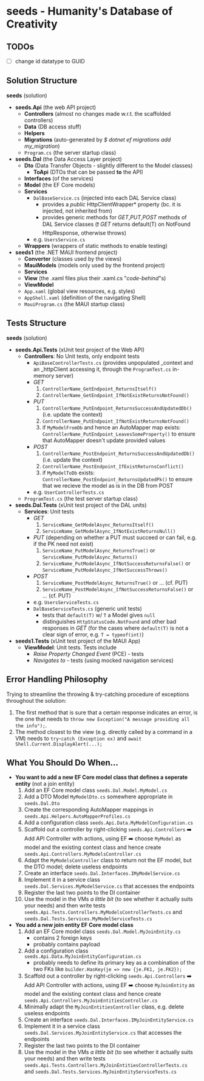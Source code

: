 # seeds - Humanity's Database of Creativity
## TODOs
- [ ] change id datatype to GUID
## Solution Structure
**seeds** (solution)
- **seeds.Api** (the web API project)
  - **Controllers**
    (almost no changes made w.r.t. the scaffolded controllers)
  - **Data** (DB access stuff)
  - **Helpers**
  - **Migrations** (auto-generated by *$ dotnet ef migrations add my_migration*)
  - `Program.cs` (the server startup class)
- **seeds.Dal** (the Data Access Layer project)
  - **Dto** (Data Transfer Objects - slightly different to the Model classes)
    - **ToApi** (DTOs that can be passed **to** the API)
  - **Interfaces** (of the services)
  - **Model** (the EF Core models)
  - **Services**
    - `DalBaseService.cs` (injected into each DAL Service class)
      - provides a *public* HttpClientWrapper* property (bc. it is injected, not inherited from)
      - provides generic methods for *GET*,*PUT*,*POST* methods of DAL Service classes (:exclamation: *GET* returns default(T) on NotFound HttpResponse, otherwise throws)
    - e.g. `UsersService.cs`
  - **Wrappers** (wrappers of static methods to enable testing)
- **seeds1** (the .NET MAUI frontend project)
  - **Converter** (classes used by the views)
  - **MauiModels** (models only used by the frontend project)
  - **Services**
  - **View** (the .xaml files plus their .xaml.cs "*code-behind*"s)
  - **ViewModel**
  - `App.xaml` (global view resources, e.g. styles)
  - `AppShell.xaml` (definition of the navigating Shell)
  - `MauiProgram.cs` (the MAUI startup class)
 
## Tests Structure
**seeds** (solution)
- **seeds.Api.Tests** (xUnit test project of the Web API)
  - **Controllers**: No Unit tests, only endpoint tests
    - `ApiBaseControllerTests.cs` (provides unpopulated _context and an _httpClient accessing it, through the `ProgramTest.cs` in-memory server)
    - *GET*
      1. `ControllerName_GetEndpoint_ReturnsItself()`
      2. `ControllerName_GetEndpoint_IfNotExistReturnsNotFound()`
    - *PUT*
      1. `ControllerName_PutEndpoint_ReturnsSuccessAndUpdatedDb()` (i.e. update the context)
      2. `ControllerName_PutEndpoint_IfNotExistReturnsNotFound()`
      3. if `MyModelFromDb` and hence an AutoMapper map exists: `ControllerName_PutEndpoint_LeavesSomeProperty()` to ensure that AutoMapper doesn't update provided values
    - *POST*
      1. `ControllerName_PostEndpoint_ReturnsSuccessAndUpdatedDb()` (i.e. update the context)
      2. `ControllerName_PostEndpoint_IfExistReturnsConflict()`
      3. if `MyModelToDb` exists: `ControllerName_PostEndpoint_ReturnsUpdatedPk()` to ensure that we recieve the model as is in the DB from POST
    - e.g. `UserControllerTests.cs`
  - `ProgramTest.cs` (the test server startup class)
- **seeds.Dal.Tests** (xUnit test project of the DAL units)
  - **Services**: Unit tests
    - *GET*
      1. `ServiceName_GetModelAsync_ReturnsItself()`
      2. `ServiceName_GetModelAsync_IfNotExistReturnsNull()`
    - *PUT* (depending on whether a PUT must succeed or can fail, e.g. if the PK need not exist)
      1. `ServiceName_PutModelAsync_ReturnsTrue()` or `ServiceName_PutModelAsync_Returns()`
      2. `ServiceName_PutModelAsync_IfNotSuccessReturnsFalse()` or `ServiceName_PutModelAsync_IfNotSuccessThrows()`
    - *POST*
      1. `ServiceName_PostModelAsync_ReturnsTrue()` or ... (cf. PUT)
      2. `ServiceName_PostModelAsync_IfNotSuccessReturnsFalse()` or ... (cf. PUT)
    - e.g. `UsersServiceTests.cs`
    - `DalBaseServiceTests.cs` (generic unit tests)
      - tests that `default(T)` w/ `T` a Model gives `null`
      - distinguishes `HttpStatusCode.NotFound` and other bad responses in *GET* (for the cases where `default(T)` is not a clear sign of error, e.g. `T = typeof(int)`)
- **seeds1.Tests** (xUnit test project of the MAUI App)
  - **ViewModel**: Unit tests. Tests include
    - *Raise Property Changed Event* (PCE) - tests
    - *Navigates to* - tests (using mocked navigation services)

## Error Handling Philosophy
Trying to streamline the throwing & try-catching procedure of exceptions throughout the solution:
1. The first method that is sure that a certain response indicates an error, is the one that needs to `throw new Exception("A message providing all the info");`.
2. The method closest to the view (e.g. directly called by a command in a VM) needs to `try`-`catch (Exception ex)` and `await Shell.Current.DisplayAlert(...);`

## What You Should Do When...
- **You want to add a new EF Core model class that defines a seperate entity** (not a join entity)
  1. Add an EF Core model class `seeds.Dal.Model.MyModel.cs`
  2. Add a DTO Model `MyModelDto.cs` somewhere appropriate in `seeds.Dal.Dto`
  3. Create the corresponding AutoMapper mappings in `seeds.Api.Helpers.AutoMapperProfiles.cs`
  4. Add a configuration class `seeds.Api.Data.MyModelConfiguration.cs`
  5. Scaffold out a controller by right-clicking `seeds.Api.Controllers` :arrow_right: Add API Controller with actions, using EF :arrow_right: choose `MyModel` as model and the existing context class and hence create `seeds.Api.Controllers.MyModelsController.cs`
  6. Adapt the `MyModelsController` class to return not the EF model, but the DTO model; delete useless endpoints
  7. Create an interface `seeds.Dal.Interfaces.IMyModelService.cs`
  8. Implement it in a service class `seeds.Dal.Services.MyModelService.cs` that accesses the endpoints
  9. Register the last two points to the DI container
  10. Use the model in the VMs *a little bit* (to see whether it actually suits your needs) and then write tests `seeds.Api.Tests.Controllers.MyModelsControllerTests.cs` and `seeds.Dal.Tests.Services.MyModelServiceTests.cs`
- **You add a new join entity EF Core model class**
  1. Add an EF Core model class `seeds.Dal.Model.MyJoinEntity.cs`
     - contains 2 foreign keys
     - probably contains payload
  2. Add a configuration class `seeds.Api.Data.MyJoinEntityConfiguration.cs`
     - probably needs to define its primary key as a combination of the two FKs like `builder.HasKey(je => new {je.FK1, je.FK2});`
  3. Scaffold out a controller by right-clicking `seeds.Api.Controllers` :arrow_right: Add API Controller with actions, using EF :arrow_right: choose `MyJoinEntity` as model and the existing context class and hence create `seeds.Api.Controllers.MyJoinEntitiesController.cs`
  4. Minimally adapt the `MyJoinEntitiesController` class, e.g. delete useless endpoints
  5. Create an interface `seeds.Dal.Interfaces.IMyJoinEntityService.cs`
  6. Implement it in a service class `seeds.Dal.Services.MyJoinEntityService.cs` that accesses the endpoints
  7. Register the last two points to the DI container
  8. Use the model in the VMs *a little bit* (to see whether it actually suits your needs) and then write tests `seeds.Api.Tests.Controllers.MyJoinEntitiesControllerTests.cs` and `seeds.Dal.Tests.Services.MyJoinEntityServiceTests.cs`
